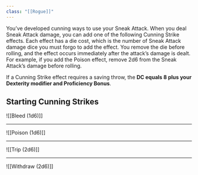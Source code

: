 ```yaml
---
class: "[[Rogue]]"
---
```

You’ve developed cunning ways to use your Sneak Attack. When you deal Sneak Attack damage, you can add one of the following Cunning Strike effects. Each effect has a die cost, which is the number of Sneak Attack damage dice you must forgo to add the effect. You remove the die before rolling, and the effect occurs immediately after the attack’s damage is dealt. For example, if you add the Poison effect, remove 2d6 from the Sneak Attack’s damage before rolling.

If a Cunning Strike effect requires a saving throw, the **DC equals 8 plus your Dexterity modifier and Proficiency Bonus**.
## Starting Cunning Strikes

![[Bleed (1d6)]]

---

![[Poison (1d6)]]

---

![[Trip (2d6)]] 

---

![[Withdraw (2d6)]]